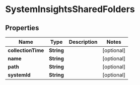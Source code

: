 
# SystemInsightsSharedFolders

## Properties
Name | Type | Description | Notes
------------ | ------------- | ------------- | -------------
**collectionTime** | **String** |  |  [optional]
**name** | **String** |  |  [optional]
**path** | **String** |  |  [optional]
**systemId** | **String** |  |  [optional]



